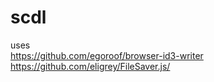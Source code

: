 # scdl



uses  
https://github.com/egoroof/browser-id3-writer  
https://github.com/eligrey/FileSaver.js/  

